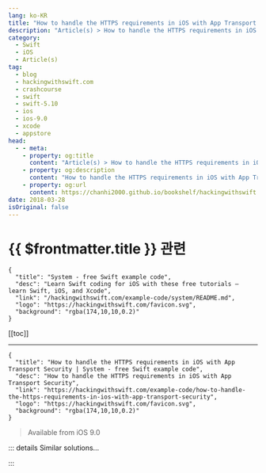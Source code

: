 ```yaml
---
lang: ko-KR
title: "How to handle the HTTPS requirements in iOS with App Transport Security"
description: "Article(s) > How to handle the HTTPS requirements in iOS with App Transport Security"
category:
  - Swift
  - iOS
  - Article(s)
tag: 
  - blog
  - hackingwithswift.com
  - crashcourse
  - swift
  - swift-5.10
  - ios
  - ios-9.0
  - xcode
  - appstore
head:
  - - meta:
    - property: og:title
      content: "Article(s) > How to handle the HTTPS requirements in iOS with App Transport Security"
    - property: og:description
      content: "How to handle the HTTPS requirements in iOS with App Transport Security"
    - property: og:url
      content: https://chanhi2000.github.io/bookshelf/hackingwithswift.com/example-code/how-to-handle-the-https-requirements-in-ios-with-app-transport-security.html
date: 2018-03-28
isOriginal: false
---
```


# {{ $frontmatter.title }} 관련

```component VPCard
{
  "title": "System - free Swift example code",
  "desc": "Learn Swift coding for iOS with these free tutorials – learn Swift, iOS, and Xcode",
  "link": "/hackingwithswift.com/example-code/system/README.md",
  "logo": "https://hackingwithswift.com/favicon.svg",
  "background": "rgba(174,10,10,0.2)"
}
```

[[toc]]

---

```component VPCard
{
  "title": "How to handle the HTTPS requirements in iOS with App Transport Security | System - free Swift example code",
  "desc": "How to handle the HTTPS requirements in iOS with App Transport Security",
  "link": "https://hackingwithswift.com/example-code/how-to-handle-the-https-requirements-in-ios-with-app-transport-security",
  "logo": "https://hackingwithswift.com/favicon.svg",
  "background": "rgba(174,10,10,0.2)"
}
```

> Available from iOS 9.0

<!-- TODO: 작성 -->

<!-- 
iOS doesn’t let you work with HTTP web data by default, because it's blocked by something called App Transport Security that effectively requires data to be transmitted securely. If possible, you should switch to HTTPS and use that instead, but if that's not possible for some reason – e.g. if you're working with a third-party website – then you need to tell iOS to make exceptions for you.

**Note: the very fact that iOS calls these "exceptions" does imply the exception option may go away in the future. If you add any exceptions you are required to explain them to the app review team when you submit your app to the App Store.**

Exceptions be defined per-site or globally, although if you're going to make exceptions obviously it's preferable to do it for individual sites. This is all set inside your application's Info.plist file, and this is one of the very few times when editing your plist as source code is faster than trying to use the GUI editor in Xcode. So, right-click on your Info.plist and choose Open As > Source Code.

Your plist should end like this:

```swift
</dict>
</plist>
```

Just before that, I'd like you to paste this:

```swift
<key>NSAppTransportSecurity</key>
<dict>
    <key>NSExceptionDomains</key>
    <dict>
        <key>hackingwithswift.com</key>
        <dict>
            <key>NSIncludesSubdomains</key>
            <true/>
            <key>NSThirdPartyExceptionAllowsInsecureHTTPLoads</key>
            <true/>
        </dict>
    </dict>
</dict>
```

That requests an exception for the site **hackingwithswift.com** so that it can be loaded using regular HTTP rather than HTTPS. Note that I've set `NSIncludesSubdomains` to be `true` because the site redirects you to **www.hackingwithswift.com**, which is a subdomain.

Very observant readers might note that **hackingwithswift.com** actually supports HTTPS and thus doesn't need App Transport Security, but you do still need to point to **https://** otherwise the request will fail.

-->

::: details Similar solutions…

<!--
/example-code/language/how-to-fix-the-error-protocol-can-only-be-used-as-a-generic-constraint-because-it-has-self-or-associated-type-requirements">How to fix the error “protocol can only be used as a generic constraint because it has Self or associated type requirements” 
/quick-start/swiftui/how-to-fix-protocol-view-can-only-be-used-as-a-generic-constraint-because-it-has-self-or-associated-type-requirements">How to fix “Protocol 'View' can only be used as a generic constraint because it has Self or associated type requirements” 
/example-code/system/how-to-run-code-when-your-app-is-terminated">How to run code when your app is terminated 
/example-code/language/how-to-use-try-catch-in-swift-to-handle-exceptions">How to use try/catch in Swift to handle exceptions 
/quick-start/concurrency/how-to-handle-different-result-types-in-a-task-group">How to handle different result types in a task group</a>
-->

:::

